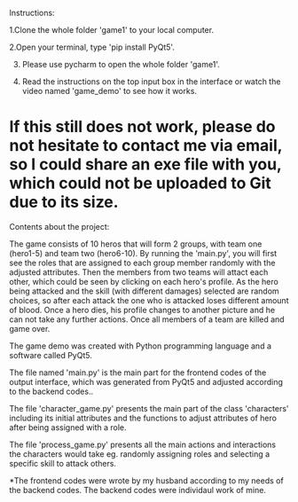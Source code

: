 Instructions:

1.Clone the whole folder 'game1' to your local computer.

2.Open your terminal, type 'pip install PyQt5'.

3. Please use pycharm to open the whole folder 'game1'.

4. Read the instructions on the top input box in the interface or watch the video named 'game_demo' to see how it works.

# If this still does not work, please do not hesitate to contact me via email, so I could share an exe file with you, which could not be uploaded to Git due to its size.


Contents about the project:

The game consists of 10 heros that will form 2 groups, with team one (hero1-5) and team two (hero6-10). By running the 'main.py', you will first see the roles that are assigned to each group member randomly with the adjusted attributes. Then the members from two teams will attact each other, which could be seen by clicking on each hero's profile. As the hero being attacked and the skill (with different damages) selected are random choices, so after each attack the one who is attacked loses different amount of blood. Once a hero dies, his profile changes to another picture and he can not take any further actions. Once all members of a team are killed and game over.

The game demo was created with Python programming language and a software called PyQt5.

The file named 'main.py' is the main part for the frontend codes of the output interface, which was generated from PyQt5 and adjusted according to the backend codes..

The file 'character_game.py' presents the main part of the class 'characters' including its initial attributes and the functions to adjust attributes of hero after being assigned with a role.

The file 'process_game.py' presents all the main actions and interactions the characters would take eg. randomly assigning roles and selecting a specific skill to attack others.

*The frontend codes were wrote by my husband according to my needs of the backend codes. The backend codes were individaul work of mine.

